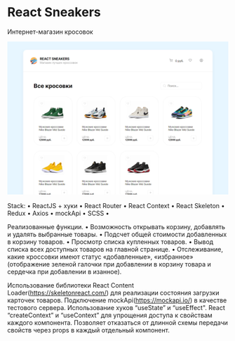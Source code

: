 # React Sneakers
Интернет-магазин кросовок 

![Главая страница](https://github.com/ElHilarion/react-sneakers/blob/main/sn-main-page.png)

Stack: • ReactJS + хуки • React Router • React Context • React Skeleton • Redux • Axios • mockApi • SCSS • 

Реализованные функции.
•	Возможность открывать корзину, добавлять и удалять выбранные товары. 
•	Подсчет общей стоимости добавленных в корзину товаров. 
•	Просмотр списка купленных товаров. 
•	Вывод списка всех доступных товаров на главной странице. 
•	Отслеживание, какие кроссовки имеют статус «добавленные», «избранное» 
  (отображение зеленой галочки при добавлении в корзину товара и сердечка при добавлении в изанное).
  
Использование библиотеки React Content Loader(https://skeletonreact.com/) для реализации состояния загрузки карточек товаров. 
Подключение mockApi(https://mockapi.io/) в качестве тестового сервера. 
Использование хуков “useState” и “useEffect". 
React “createContext” и “useContext” для упрощения доступа к свойствам каждого компонента. Позволяет отказаться от длинной схемы передачи свойств через props в каждый отдельный компонент. 
